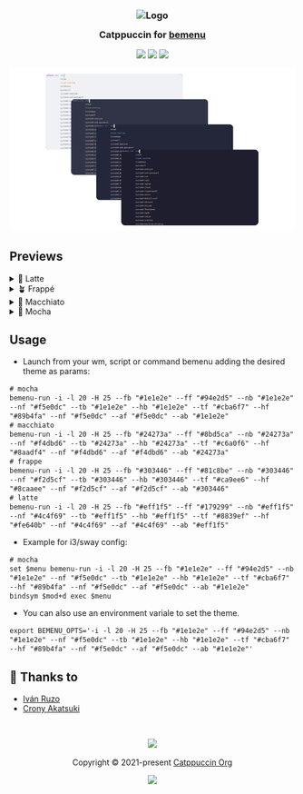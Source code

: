 <h3 align="center">
	<img src="https://raw.githubusercontent.com/catppuccin/catppuccin/main/assets/logos/exports/1544x1544_circle.png" width="100" alt="Logo"/><br/>
	<img src="https://raw.githubusercontent.com/catppuccin/catppuccin/main/assets/misc/transparent.png" height="30" width="0px"/>
	Catppuccin for <a href="https://github.com/Cloudef/bemenu">bemenu</a>
	<img src="https://raw.githubusercontent.com/catppuccin/catppuccin/main/assets/misc/transparent.png" height="30" width="0px"/>
</h3>

<p align="center">
	<a href="https://github.com/catppuccin/template/stargazers"><img src="https://img.shields.io/github/stars/catppuccin/bemenu?colorA=363a4f&colorB=b7bdf8&style=for-the-badge"></a>
	<a href="https://github.com/catppuccin/template/issues"><img src="https://img.shields.io/github/issues/catppuccin/bemenu?colorA=363a4f&colorB=f5a97f&style=for-the-badge"></a>
	<a href="https://github.com/catppuccin/template/contributors"><img src="https://img.shields.io/github/contributors/catppuccin/bemenu?colorA=363a4f&colorB=a6da95&style=for-the-badge"></a>
</p>

<p align="center">
	<img src="https://raw.githubusercontent.com/catppuccin/bemenu/main/assets/preview.webp"/>
</p>

## Previews

<details>
<summary>🌻 Latte</summary>
<img src="https://raw.githubusercontent.com/catppuccin/bemenu/main/assets/bemenu-latte.png"/>
</details>
<details>
<summary>🪴 Frappé</summary>
<img src="https://raw.githubusercontent.com/catppuccin/bemenu/main/assets/bemenu-frappe.png"/>
</details>
<details>
<summary>🌺 Macchiato</summary>
<img src="https://raw.githubusercontent.com/catppuccin/bemenu/main/assets/bemenu-macchiato.png"/>
</details>
<details>
<summary>🌿 Mocha</summary>
<img src="https://raw.githubusercontent.com/catppuccin/bemenu/main/assets/bemenu-mocha.png"/>
</details>

## Usage

- Launch from your wm, script or command bemenu adding the desired theme as params:
```
# mocha
bemenu-run -i -l 20 -H 25 --fb "#1e1e2e" --ff "#94e2d5" --nb "#1e1e2e" --nf "#f5e0dc" --tb "#1e1e2e" --hb "#1e1e2e" --tf "#cba6f7" --hf "#89b4fa" --nf "#f5e0dc" --af "#f5e0dc" --ab "#1e1e2e"
# macchiato
bemenu-run -i -l 20 -H 25 --fb "#24273a" --ff "#8bd5ca" --nb "#24273a" --nf "#f4dbd6" --tb "#24273a" --hb "#24273a" --tf "#c6a0f6" --hf "#8aadf4" --nf "#f4dbd6" --af "#f4dbd6" --ab "#24273a"
# frappe
bemenu-run -i -l 20 -H 25 --fb "#303446" --ff "#81c8be" --nb "#303446" --nf "#f2d5cf" --tb "#303446" --hb "#303446" --tf "#ca9ee6" --hf "#8caaee" --nf "#f2d5cf" --af "#f2d5cf" --ab "#303446"
# latte
bemenu-run -i -l 20 -H 25 --fb "#eff1f5" --ff "#179299" --nb "#eff1f5" --nf "#4c4f69" --tb "#eff1f5" --hb "#eff1f5" --tf "#8839ef" --hf "#fe640b" --nf "#4c4f69" --af "#4c4f69" --ab "#eff1f5"
```

- Example for i3/sway config:
```
# mocha
set $menu bemenu-run -i -l 20 -H 25 --fb "#1e1e2e" --ff "#94e2d5" --nb "#1e1e2e" --nf "#f5e0dc" --tb "#1e1e2e" --hb "#1e1e2e" --tf "#cba6f7" --hf "#89b4fa" --nf "#f5e0dc" --af "#f5e0dc" --ab "#1e1e2e"
bindsym $mod+d exec $menu
```

- You can also use an environment variale to set the theme.
```
export BEMENU_OPTS='-i -l 20 -H 25 --fb "#1e1e2e" --ff "#94e2d5" --nb "#1e1e2e" --nf "#f5e0dc" --tb "#1e1e2e" --hb "#1e1e2e" --tf "#cba6f7" --hf "#89b4fa" --nf "#f5e0dc" --af "#f5e0dc" --ab "#1e1e2e"'
```

## 💝 Thanks to

- [Iván Ruzo](https://github.com/iruzo)
- [Crony Akatsuki](https://github.com/cronyakatsuki)

&nbsp;

<p align="center">
	<img src="https://raw.githubusercontent.com/catppuccin/catppuccin/main/assets/footers/gray0_ctp_on_line.svg?sanitize=true" />
</p>

<p align="center">
	Copyright &copy; 2021-present <a href="https://github.com/catppuccin" target="_blank">Catppuccin Org</a>
</p>

<p align="center">
	<a href="https://github.com/catppuccin/catppuccin/blob/main/LICENSE"><img src="https://img.shields.io/static/v1.svg?style=for-the-badge&label=License&message=MIT&logoColor=d9e0ee&colorA=363a4f&colorB=b7bdf8"/></a>
</p>
